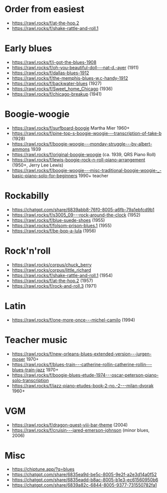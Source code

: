 # Order from easiest

- https://rawl.rocks/f/at-the-hop.2
- https://rawl.rocks/f/shake-rattle-and-roll.1

# Early blues

- https://rawl.rocks/f/i-got-the-blues-1908
- https://rawl.rocks/f/oh-you-beautiful-doll---nat-d.-ayer (1911)
- https://rawl.rocks/f/dallas-blues-1912
- https://rawl.rocks/f/the-memphis-blues-w.c-handy-1912
- https://rawl.rocks/f/backwater-blues (1927)
- https://rawl.rocks/f/Sweet_home_Chicago (1936)
- https://rawl.rocks/f/chicago-breakup (1941)

# Boogie-woogie

- https://rawl.rocks/f/surfboard-boogie Martha Mier 1960+
- https://rawl.rocks/f/pine-top-s-boogie-woogie---transcription-of-take-b (1928)
- https://rawl.rocks/f/boogie-woogie---monday-struggle---by-albert-ammons 1939
- https://rawl.rocks/f/original-boogie-woogie (ca. 1939, QRS Piano Roll)
- https://rawl.rocks/f/lewis-boogie-rock-n-roll-piano-arrangement (1950+, Jerry Lee Lewis)
- https://rawl.rocks/f/boogie-woogie---misc-traditional-boogie-woogie-_-basic-piano-solo-for-beginners 1990+ teacher

# Rockabilly

- https://chatgpt.com/share/6839abb8-76f0-8005-a6fb-79a1ebfcd9b1
- https://rawl.rocks/f/s3005_09---rock-around-the-clock (1952)
- https://rawl.rocks/f/blue-suede-shoes (1955)
- https://rawl.rocks/f/folsom-prison-blues.1 (1955)
- https://rawl.rocks/f/be-bop-a-lula (1956)

# Rock'n'roll


- https://rawl.rocks/corpus/chuck_berry
- https://rawl.rocks/corpus/little_richard
- https://rawl.rocks/f/shake-rattle-and-roll.1 (1954)
- https://rawl.rocks/f/at-the-hop.2 (1957)
- https://rawl.rocks/f/rock-and-roll.3 (1971)

# Latin

- https://rawl.rocks/f/one-more-once---michel-camilo (1994)


# Teacher music

- https://rawl.rocks/f/new-orleans-blues-extended-version---jurgen-moser 1970+
- https://rawl.rocks/f/blues-train---catherine-rollin-catherine-rollin---blues-train-jazz 1970+
- https://rawl.rocks/f/boogie-blues-etude-1974---oscar-peterson-piano-solo-transcription
- https://rawl.rocks/f/jazz-piano-etudes-book-2-no.-2---milan-dvorak 1960+


# VGM

- https://rawl.rocks/f/dragon-quest-viii-bar-theme (2004)
- https://rawl.rocks/f/cruisin---jared-emerson-johnson (minor blues, 2006)

# Misc

- https://chiptune.app/?q=blues
- https://chatgpt.com/share/6835ea9d-be5c-8005-9e2f-a2e3d14a0f52
- https://chatgpt.com/share/6835eadd-b8ac-8005-b1e3-ec61560950b6
- https://chatgpt.com/share/6839a82c-6844-8005-9377-731550782fa1
